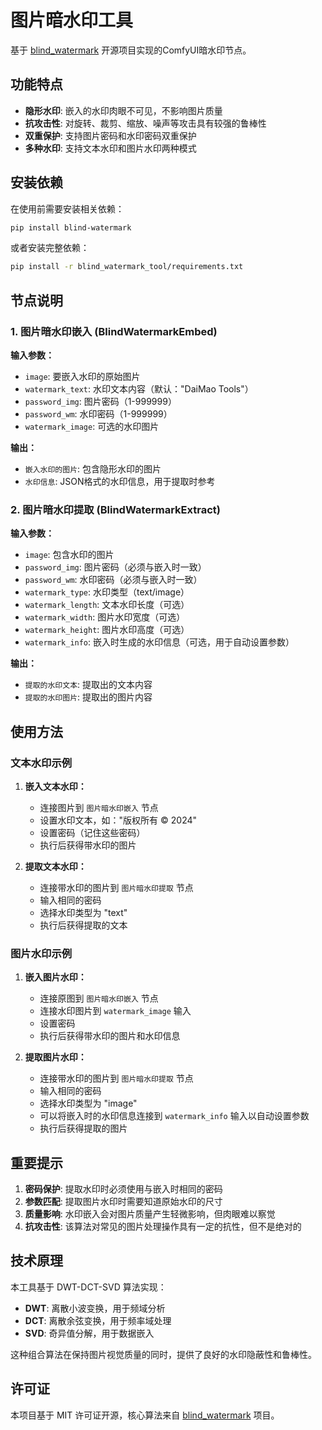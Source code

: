 # 图片暗水印工具

基于 [blind_watermark](https://github.com/guofei9987/blind_watermark) 开源项目实现的ComfyUI暗水印节点。

## 功能特点

- **隐形水印**: 嵌入的水印肉眼不可见，不影响图片质量
- **抗攻击性**: 对旋转、裁剪、缩放、噪声等攻击具有较强的鲁棒性
- **双重保护**: 支持图片密码和水印密码双重保护
- **多种水印**: 支持文本水印和图片水印两种模式

## 安装依赖

在使用前需要安装相关依赖：

```bash
pip install blind-watermark
```

或者安装完整依赖：

```bash
pip install -r blind_watermark_tool/requirements.txt
```

## 节点说明

### 1. 图片暗水印嵌入 (BlindWatermarkEmbed)

**输入参数：**
- `image`: 要嵌入水印的原始图片
- `watermark_text`: 水印文本内容（默认："DaiMao Tools"）
- `password_img`: 图片密码（1-999999）
- `password_wm`: 水印密码（1-999999）
- `watermark_image`: 可选的水印图片

**输出：**
- `嵌入水印的图片`: 包含隐形水印的图片
- `水印信息`: JSON格式的水印信息，用于提取时参考

### 2. 图片暗水印提取 (BlindWatermarkExtract)

**输入参数：**
- `image`: 包含水印的图片
- `password_img`: 图片密码（必须与嵌入时一致）
- `password_wm`: 水印密码（必须与嵌入时一致）
- `watermark_type`: 水印类型（text/image）
- `watermark_length`: 文本水印长度（可选）
- `watermark_width`: 图片水印宽度（可选）
- `watermark_height`: 图片水印高度（可选）
- `watermark_info`: 嵌入时生成的水印信息（可选，用于自动设置参数）

**输出：**
- `提取的水印文本`: 提取出的文本内容
- `提取的水印图片`: 提取出的图片内容

## 使用方法

### 文本水印示例

1. **嵌入文本水印：**
   - 连接图片到 `图片暗水印嵌入` 节点
   - 设置水印文本，如："版权所有 © 2024"
   - 设置密码（记住这些密码）
   - 执行后获得带水印的图片

2. **提取文本水印：**
   - 连接带水印的图片到 `图片暗水印提取` 节点
   - 输入相同的密码
   - 选择水印类型为 "text"
   - 执行后获得提取的文本

### 图片水印示例

1. **嵌入图片水印：**
   - 连接原图到 `图片暗水印嵌入` 节点
   - 连接水印图片到 `watermark_image` 输入
   - 设置密码
   - 执行后获得带水印的图片和水印信息

2. **提取图片水印：**
   - 连接带水印的图片到 `图片暗水印提取` 节点
   - 输入相同的密码
   - 选择水印类型为 "image"
   - 可以将嵌入时的水印信息连接到 `watermark_info` 输入以自动设置参数
   - 执行后获得提取的图片

## 重要提示

1. **密码保护**: 提取水印时必须使用与嵌入时相同的密码
2. **参数匹配**: 提取图片水印时需要知道原始水印的尺寸
3. **质量影响**: 水印嵌入会对图片质量产生轻微影响，但肉眼难以察觉
4. **抗攻击性**: 该算法对常见的图片处理操作具有一定的抗性，但不是绝对的

## 技术原理

本工具基于 DWT-DCT-SVD 算法实现：
- **DWT**: 离散小波变换，用于频域分析
- **DCT**: 离散余弦变换，用于频率域处理
- **SVD**: 奇异值分解，用于数据嵌入

这种组合算法在保持图片视觉质量的同时，提供了良好的水印隐蔽性和鲁棒性。

## 许可证

本项目基于 MIT 许可证开源，核心算法来自 [blind_watermark](https://github.com/guofei9987/blind_watermark) 项目。 